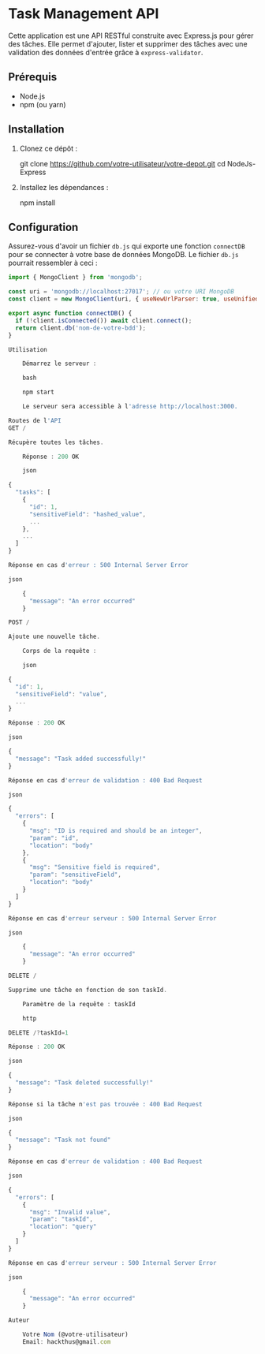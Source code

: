 # Task Management API

Cette application est une API RESTful construite avec Express.js pour gérer des tâches. Elle permet d'ajouter, lister et supprimer des tâches avec une validation des données d'entrée grâce à `express-validator`.

## Prérequis

- Node.js
- npm (ou yarn)

## Installation

1. Clonez ce dépôt :
 
    git clone https://github.com/votre-utilisateur/votre-depot.git
    cd NodeJs-Express
 
2. Installez les dépendances :
 
    npm install
 
## Configuration

Assurez-vous d'avoir un fichier `db.js` qui exporte une fonction `connectDB` pour se connecter à votre base de données MongoDB. Le fichier `db.js` pourrait ressembler à ceci :

```javascript
import { MongoClient } from 'mongodb';

const uri = 'mongodb://localhost:27017'; // ou votre URI MongoDB
const client = new MongoClient(uri, { useNewUrlParser: true, useUnifiedTopology: true });

export async function connectDB() {
  if (!client.isConnected()) await client.connect();
  return client.db('nom-de-votre-bdd');
}

Utilisation

    Démarrez le serveur :

    bash

    npm start

    Le serveur sera accessible à l'adresse http://localhost:3000.

Routes de l'API
GET /

Récupère toutes les tâches.

    Réponse : 200 OK

    json

{
  "tasks": [
    {
      "id": 1,
      "sensitiveField": "hashed_value",
      ...
    },
    ...
  ]
}

Réponse en cas d'erreur : 500 Internal Server Error

json

    {
      "message": "An error occurred"
    }

POST /

Ajoute une nouvelle tâche.

    Corps de la requête :

    json

{
  "id": 1,
  "sensitiveField": "value",
  ...
}

Réponse : 200 OK

json

{
  "message": "Task added successfully!"
}

Réponse en cas d'erreur de validation : 400 Bad Request

json

{
  "errors": [
    {
      "msg": "ID is required and should be an integer",
      "param": "id",
      "location": "body"
    },
    {
      "msg": "Sensitive field is required",
      "param": "sensitiveField",
      "location": "body"
    }
  ]
}

Réponse en cas d'erreur serveur : 500 Internal Server Error

json

    {
      "message": "An error occurred"
    }

DELETE /

Supprime une tâche en fonction de son taskId.

    Paramètre de la requête : taskId

    http

DELETE /?taskId=1

Réponse : 200 OK

json

{
  "message": "Task deleted successfully!"
}

Réponse si la tâche n'est pas trouvée : 400 Bad Request

json

{
  "message": "Task not found"
}

Réponse en cas d'erreur de validation : 400 Bad Request

json

{
  "errors": [
    {
      "msg": "Invalid value",
      "param": "taskId",
      "location": "query"
    }
  ]
}

Réponse en cas d'erreur serveur : 500 Internal Server Error

json

    {
      "message": "An error occurred"
    }

Auteur

    Votre Nom (@votre-utilisateur)
    Email: hackthus@gmail.com
